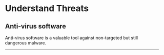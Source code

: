 # Understand Threats

## Anti-virus software

Anti-virus software is a valuable tool against non-targeted but still dangerous malware.

***